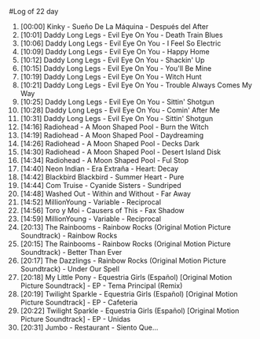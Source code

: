 #Log of 22 day

1. [00:00] Kinky - Sueño De La Máquina - Después del After
1. [10:01] Daddy Long Legs - Evil Eye On You - Death Train Blues
1. [10:06] Daddy Long Legs - Evil Eye On You - I Feel So Electric
1. [10:09] Daddy Long Legs - Evil Eye On You - Happy Home
1. [10:12] Daddy Long Legs - Evil Eye On You - Shackin' Up
1. [10:15] Daddy Long Legs - Evil Eye On You - You'll Be Mine
1. [10:19] Daddy Long Legs - Evil Eye On You - Witch Hunt
1. [10:21] Daddy Long Legs - Evil Eye On You - Trouble Always Comes My Way
1. [10:25] Daddy Long Legs - Evil Eye On You - Sittin' Shotgun
1. [10:28] Daddy Long Legs - Evil Eye On You - Comin' After Me
1. [10:31] Daddy Long Legs - Evil Eye On You - Sittin' Shotgun
1. [14:16] Radiohead - A Moon Shaped Pool - Burn the Witch
1. [14:19] Radiohead - A Moon Shaped Pool - Daydreaming
1. [14:26] Radiohead - A Moon Shaped Pool - Decks Dark
1. [14:30] Radiohead - A Moon Shaped Pool - Desert Island Disk
1. [14:34] Radiohead - A Moon Shaped Pool - Ful Stop
1. [14:40] Neon Indian - Era Extraña - Heart: Decay
1. [14:42] Blackbird Blackbird - Summer Heart - Pure
1. [14:44] Com Truise - Cyanide Sisters - Sundriped
1. [14:48] Washed Out - Within and Without - Far Away
1. [14:52] MillionYoung - Variable - Reciprocal
1. [14:56] Toro y Moi - Causers of This - Fax Shadow
1. [14:59] MillionYoung - Variable - Reciprocal
1. [20:13] The Rainbooms - Rainbow Rocks (Original Motion Picture Soundtrack) - Rainbow Rocks
1. [20:15] The Rainbooms - Rainbow Rocks (Original Motion Picture Soundtrack) - Better Than Ever
1. [20:17] The Dazzlings - Rainbow Rocks (Original Motion Picture Soundtrack) - Under Our Spell
1. [20:18] My Little Pony - Equestria Girls (Español) [Original Motion Picture Soundtrack] - EP - Tema Principal (Remix)
1. [20:19] Twilight Sparkle - Equestria Girls (Español) [Original Motion Picture Soundtrack] - EP - Cafeteria
1. [20:22] Twilight Sparkle - Equestria Girls (Español) [Original Motion Picture Soundtrack] - EP - Unidas
1. [20:31] Jumbo - Restaurant - Siento Que...
